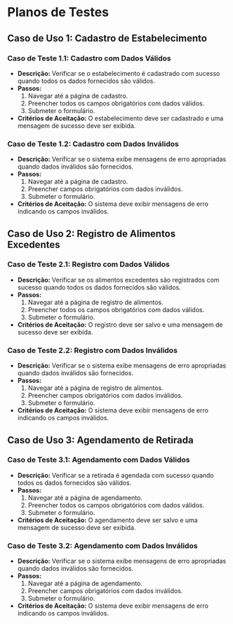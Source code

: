 # Planos de Testes

## Caso de Uso 1: Cadastro de Estabelecimento
### Caso de Teste 1.1: Cadastro com Dados Válidos
- **Descrição:** Verificar se o estabelecimento é cadastrado com sucesso quando todos os dados fornecidos são válidos.
- **Passos:** 
  1. Navegar até a página de cadastro.
  2. Preencher todos os campos obrigatórios com dados válidos.
  3. Submeter o formulário.
- **Critérios de Aceitação:** O estabelecimento deve ser cadastrado e uma mensagem de sucesso deve ser exibida.

### Caso de Teste 1.2: Cadastro com Dados Inválidos
- **Descrição:** Verificar se o sistema exibe mensagens de erro apropriadas quando dados inválidos são fornecidos.
- **Passos:**
  1. Navegar até a página de cadastro.
  2. Preencher campos obrigatórios com dados inválidos.
  3. Submeter o formulário.
- **Critérios de Aceitação:** O sistema deve exibir mensagens de erro indicando os campos inválidos.

## Caso de Uso 2: Registro de Alimentos Excedentes
### Caso de Teste 2.1: Registro com Dados Válidos
- **Descrição:** Verificar se os alimentos excedentes são registrados com sucesso quando todos os dados fornecidos são válidos.
- **Passos:**
  1. Navegar até a página de registro de alimentos.
  2. Preencher todos os campos obrigatórios com dados válidos.
  3. Submeter o formulário.
- **Critérios de Aceitação:** O registro deve ser salvo e uma mensagem de sucesso deve ser exibida.

### Caso de Teste 2.2: Registro com Dados Inválidos
- **Descrição:** Verificar se o sistema exibe mensagens de erro apropriadas quando dados inválidos são fornecidos.
- **Passos:**
  1. Navegar até a página de registro de alimentos.
  2. Preencher campos obrigatórios com dados inválidos.
  3. Submeter o formulário.
- **Critérios de Aceitação:** O sistema deve exibir mensagens de erro indicando os campos inválidos.

## Caso de Uso 3: Agendamento de Retirada
### Caso de Teste 3.1: Agendamento com Dados Válidos
- **Descrição:** Verificar se a retirada é agendada com sucesso quando todos os dados fornecidos são válidos.
- **Passos:**
  1. Navegar até a página de agendamento.
  2. Preencher todos os campos obrigatórios com dados válidos.
  3. Submeter o formulário.
- **Critérios de Aceitação:** O agendamento deve ser salvo e uma mensagem de sucesso deve ser exibida.

### Caso de Teste 3.2: Agendamento com Dados Inválidos
- **Descrição:** Verificar se o sistema exibe mensagens de erro apropriadas quando dados inválidos são fornecidos.
- **Passos:**
  1. Navegar até a página de agendamento.
  2. Preencher campos obrigatórios com dados inválidos.
  3. Submeter o formulário.
- **Critérios de Aceitação:** O sistema deve exibir mensagens de erro indicando os campos inválidos.
